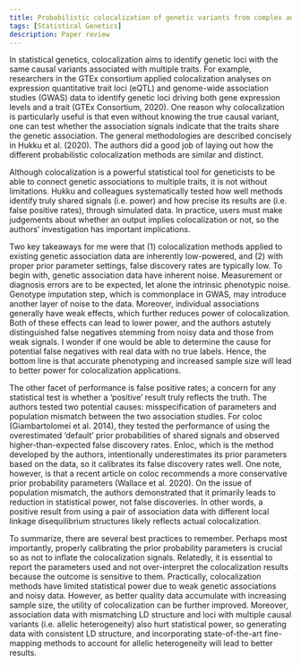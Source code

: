 ```yaml
---
title: Probabilistic colocalization of genetic variants from complex and molecular traits: promise and limitations. (Hukku et al. 2020 AJHG)
tags: [Statistical Genetics]
description: Paper review
---
```


In statistical genetics, colocalization aims to identify genetic loci with the same causal variants associated with multiple traits. For example, researchers in the GTEx consortium applied colocalization analyses on expression quantitative trait loci (eQTL) and genome-wide association studies (GWAS) data to identify genetic loci driving both gene expression levels and a trait (GTEx Consortium, 2020). One reason why colocalization is particularly useful is that even without knowing the true causal variant, one can test whether the association signals indicate that the traits share the genetic association. The general methodologies are described concisely in Hukku et al. (2020). The authors did a good job of laying out how the different probabilistic colocalization methods are similar and distinct.

Although colocalization is a powerful statistical tool for geneticists to be able to connect genetic associations to multiple traits, it is not without limitations. Hukku and colleagues systematically tested how well methods identify truly shared signals (i.e. power) and how precise its results are (i.e. false positive rates), through simulated data. In practice, users must make judgements about whether an output implies colocalization or not, so the authors’ investigation has important implications.

Two key takeaways for me were that (1) colocalization methods applied to existing genetic association data are inherently low-powered, and (2) with proper prior parameter settings, false discovery rates are typically low. To begin with, genetic association data have inherent noise. Measurement or diagnosis errors are to be expected, let alone the intrinsic phenotypic noise. Genotype imputation step, which is commonplace in GWAS, may introduce another layer of noise to the data. Moreover, individual associations generally have weak effects, which further reduces power of colocalization. Both of these effects can lead to lower power, and the authors astutely distinguished false negatives stemming from noisy data and those from weak signals. I wonder if one would be able to determine the cause for potential false negatives with real data with no true labels. Hence, the bottom line is that accurate phenotyping and increased sample size will lead to better power for colocalization applications.

The other facet of performance is false positive rates; a concern for any statistical test is whether a ‘positive’ result truly reflects the truth. The authors tested two potential causes: misspecification of parameters and population mismatch between the two association studies. For coloc (Giambartolomei et al. 2014), they tested the performance of using the overestimated ‘default’ prior probabilities of shared signals and observed higher-than-expected false discovery rates. Enloc, which is the method developed by the authors, intentionally underestimates its prior parameters based on the data, so it calibrates its false discovery rates well. One note, however, is that a recent article on coloc recommends a more conservative prior probability parameters (Wallace et al. 2020). On the issue of population mismatch, the authors demonstrated that it primarily leads to reduction in statistical power, not false discoveries. In other words, a positive result from using a pair of association data with different local linkage disequilibrium structures likely reflects actual colocalization. 

To summarize, there are several best practices to remember. Perhaps most importantly, properly calibrating the prior probability parameters is crucial so as not to inflate the colocalization signals. Relatedly, it is essential to report the parameters used and not over-interpret the colocalization results because the outcome is sensitive to them. Practically, colocalization methods have limited statistical power due to weak genetic associations and noisy data. However, as better quality data accumulate with increasing sample size, the utility of colocalization can be further improved. Moreover, association data with mismatching LD structure and loci with multiple causal variants (i.e. allelic heterogeneity) also hurt statistical power, so generating data with consistent LD structure, and incorporating state-of-the-art fine-mapping methods to account for allelic heterogeneity will lead to better results.
